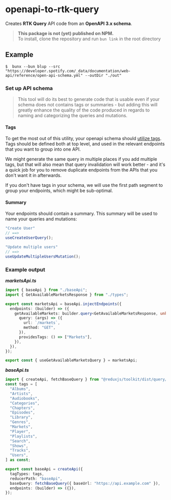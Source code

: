 # openapi-to-rtk-query

Creates **RTK Query** API code from an **OpenAPI 3.x schema**.

> **This package is not (yet) published on NPM.**  
> To install, clone the repository and run `bun link` in the root directory

## **Example**

```shell
$  bunx --bun blup --src "https://developer.spotify.com/_data/documentation/web-api/reference/open-api-schema.yml" --outDir "./out"
```

### Set up API schema

> This tool will do its best to generate code that is usable even if your schema does not contains tags or summaries - but adding this will greatly enhance the quality of the code produced in regards to naming and categorizing the queries and mutations.

#### Tags

To get the most out of this utility, your openapi schema should [utilize tags](https://swagger.io/docs/specification/grouping-operations-with-tags/).
Tags should be defined both at top level, and used in the relevant endpoints that you want to group into one API.

We might generate the same query in multiple places if you add multiple tags, but that will also mean that query invalidation will work better - and it's a quick
job for you to remove duplicate endpoints from the APIs that you don't want it in afterwards.

If you don't have tags in your schema, we will use the first path segment to group your endpoints, which might be sub-optimal.

#### Summary

Your endpoints should contain a summary. This summary will be used to name your queries and mutations:

```typescript
"Create User"
// ==>
useCreateUserQuery();

"Update multiple users"
// ==>
useUpdateMultipleUsersMutation();
```

### Example output

**_marketsApi.ts_**
```typescript 
import { baseApi } from "./baseApi";
import { GetAvailableMarketsResponse } from "./types";

export const marketsApi = baseApi.injectEndpoints({
  endpoints: (builder) => ({
    getAvailableMarkets: builder.query<GetAvailableMarketsResponse, unknown>({
      query: (args) => ({
        url: `/markets`,
        method: "GET",
      }),
      providesTags: () => ["Markets"],
    }),
  }),
});

export const { useGetAvailableMarketsQuery } = marketsApi;
```

**_baseApi.ts_**
```typescript
import { createApi, fetchBaseQuery } from "@reduxjs/toolkit/dist/query/react";
const tags = [
  "Albums",
  "Artists",
  "Audiobooks",
  "Categories",
  "Chapters",
  "Episodes",
  "Library",
  "Genres",
  "Markets",
  "Player",
  "Playlists",
  "Search",
  "Shows",
  "Tracks",
  "Users",
] as const;

export const baseApi = createApi({
  tagTypes: tags,
  reducerPath: "baseApi",
  baseQuery: fetchBaseQuery({ baseUrl: "https://api.example.com" }),
  endpoints: (builder) => ({}),
});
```
